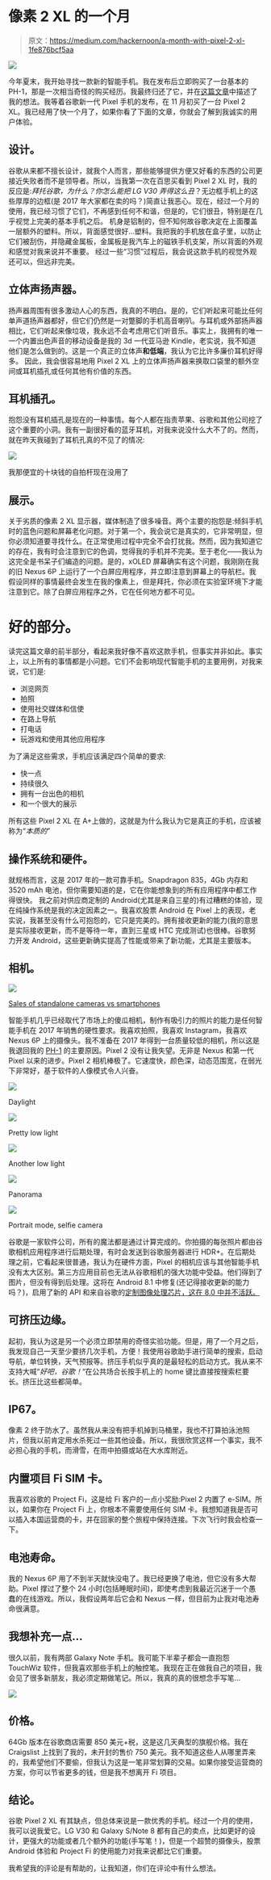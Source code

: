 # 像素 2 XL 的一个月

> 原文：<https://medium.com/hackernoon/a-month-with-pixel-2-xl-1fe876bcf5aa>

![](img/15e0f99ed51c80c76a629e9c12ac7df9.png)

今年夏末，我开始寻找一款新的智能手机。我在发布后立即购买了一台基本的 PH-1，那是一次相当奇怪的购买经历。我最终归还了它，并在[这篇文章](https://hackernoon.com/not-so-essential-phone-ddcab1bb1f75)中描述了我的想法。我等着谷歌新一代 Pixel 手机的发布，在 11 月初买了一台 Pixel 2 XL。我已经用了快一个月了，如果你看了下面的文章，你就会了解到我诚实的用户体验。

## 设计。

谷歌从来都不擅长设计，就我个人而言，那些能够提供方便又好看的东西的公司更接近失败者而不是领导者。所以，当我第一次在百思买看到 Pixel 2 XL 时，我的反应是:*拜托谷歌，为什么？你怎么能把 LG V30 弄得这么丑*？无边框手机上的这些厚厚的边框(是 2017 年大家都在卖的吗？)简直让我恶心。现在，经过一个月的使用，我已经习惯了它们，不再感到任何不和谐，但是的，它们很丑，特别是在几乎视觉上完美的基本手机之后。
机身是铝制的，但不知何故谷歌决定在上面覆盖一层额外的塑料。所以，背面感觉很好…塑料。我把我的手机放在盒子里，以防止它们被刮伤，并隐藏金属板，金属板是我汽车上的磁铁手机支架，所以背面的外观和感觉对我来说并不重要。
经过一些“习惯”过程后，我会说这款手机的视觉外观还可以，但远非完美。

## 立体声扬声器。

扬声器周围有很多激动人心的东西，我真的不明白。是的，它们听起来可能比任何单声道扬声器都好，但它们仍然是一对蹩脚的手机高音喇叭。与耳机或外部扬声器相比，它们听起来像垃圾，我永远不会考虑用它们听音乐。事实上，我拥有的唯一一个内置出色声音的移动设备是我的 3d 一代亚马逊 Kindle，老实说，我不知道他们是怎么做到的。这是一个真正的立体声**和低端**，我认为它比许多廉价耳机好得多。
因此，我会很容易地用 Pixel 2 XL 上的立体声扬声器来换取口袋里的额外空间或耳机插孔或任何其他有价值的东西。

## 耳机插孔。

抱怨没有耳机插孔是现在的一种事情。每个人都在指责苹果、谷歌和其他公司挖了这个重要的小洞。我有一副很好看的蓝牙耳机，对我来说没什么大不了的。然而，就在昨天我碰到了耳机孔真的不见了的情况:

![](img/3db94c55a52de2161a3b9c0138cddd2a.png)

我那便宜的十块钱的自拍杆现在没用了

## 展示。

关于劣质的像素 2 XL 显示器，媒体制造了很多噪音。两个主要的抱怨是:倾斜手机时的蓝色问题和屏幕老化问题。对于第一个，我会说它是真实的，它非常明显，但你必须知道要寻找什么。在正常使用过程中完全不会打扰我。然而，因为我知道它的存在，我有时会注意到它的色调，觉得我的手机并不完美。至于老化——我认为这完全是书呆子们编造的问题。是的，xOLED 屏幕确实有这个问题，我刚刚在我的旧 Nexus 6P 上运行了一个白屏应用程序，并立即注意到屏幕上的导航栏。我假设同样的事情最终会发生在我的像素上，但是拜托，你必须在实验室环境下才能注意到它。除了白屏应用程序之外，它在任何地方都不可见。

# 好的部分。

读完这篇文章的前半部分，看起来我好像不喜欢这款手机，但事实并非如此。事实上，以上所有的事情都是小问题。它们不会影响现代智能手机的主要用例，对我来说，它们是:

*   浏览网页
*   拍照
*   使用社交媒体和信使
*   在路上导航
*   打电话
*   玩游戏和使用其他应用程序

为了满足这些需求，手机应该满足四个简单的要求:

*   快一点
*   持续很久
*   拥有一台出色的相机
*   和一个很大的展示

所有这些 Pixel 2 XL 在 A+上做的，这就是为什么我认为它是真正的手机，应该被称为“*本质的*”

## 操作系统和硬件。

就规格而言，这是 2017 年的一款可靠手机。Snapdragon 835，4Gb 内存和 3520 mAh 电池，但你需要知道的是，它在你能想象到的所有应用程序中都工作得很快。
我之前对供应商定制的 Android(尤其是来自三星的)有过糟糕的体验，现在纯操作系统是我的决定因素之一。我喜欢股票 Android 在 Pixel 上的表现，老实说，我甚至没有什么可抱怨的，它只是完美的。拥有接收更新的能力(我的意思是实际接收更新，而不是等待一年，直到三星或 HTC 完成测试)也很棒。谷歌努力开发 Android，这些更新确实提高了性能或带来了新功能，尤其是主要版本。

## 相机。

![](img/2af02fcb4fe9033af34e83ea5669ad97.png)

[Sales of standalone cameras vs smartphones](https://petapixel.com/2017/03/03/latest-camera-sales-chart-reveals-death-compact-camera/)

智能手机几乎已经取代了市场上的傻瓜相机，制作有吸引力的照片的能力是任何智能手机在 2017 年销售的硬性要求。我喜欢拍照，我喜欢 Instagram，我喜欢 Nexus 6P 上的摄像头。我不准备在 2017 年得到一台质量较低的相机，所以这是我退回我的 [PH-1](https://hackernoon.com/not-so-essential-phone-ddcab1bb1f75) 的主要原因。Pixel 2 没有让我失望。无非是 Nexus 和第一代 Pixel 以来的进步。Pixel 2 相机棒极了。它速度快，颜色深，动态范围宽，在弱光下非常好，基于软件的人像模式令人兴奋。

![](img/33d9e55f73b03b7dc7e2ae5eb5e5c649.png)

Daylight

![](img/28efb6d26abd72d1513a2037482d6398.png)

Pretty low light

![](img/1e25a0bf9c30761d49c98052d4689c5d.png)

Another low light

![](img/e65232cf729be08e8b118c5214d8a0ae.png)

Panorama

![](img/79c417f7e8b8082808263f743fd03a2b.png)

Portrait mode, selfie camera

谷歌是一家软件公司，所有的魔法都是通过计算完成的。你拍摄的每张照片都由谷歌相机应用程序进行后期处理，有时会发送到谷歌服务器进行 HDR+。在后期处理之前，它看起来很普通，我认为在硬件方面，Pixel 的相机应该与其他智能手机没有太大区别。第三方应用目前也无法从谷歌相机的强大功能中受益。他们得到了图片，但没有得到后处理。这将在 Android 8.1 中修复(还记得接收更新的能力吗？)，启用了新的 API 和来自谷歌的[定制图像处理芯片，这在 8.0 中并不活跃。](https://techcrunch.com/2017/10/17/googles-first-custom-consumer-chip-is-the-secret-behind-the-pixel-2s-camera-performance/)

## 可挤压边缘。

起初，我认为这是另一个必须立即禁用的奇怪实验功能。但是，用了一个月之后，我发现自己一天至少要挤几次手机，方便！我使用谷歌助手进行简单的搜索，启动导航，单位转换，天气预报等。挤压手机似乎真的是最轻松的启动方式。我从来不支持大喊“*好吧，谷歌！*“在公共场合长按手机上的 home 键比直接按搜索栏要长。挤压比这些都简单。

## IP67。

像素 2 终于防水了。虽然我从来没有把手机掉到马桶里，我也不打算拍泳池照片，但我以前肯定用水杀死过一些其他设备。所以，我很欣赏这样一个事实，我不必担心我的手机，而滑雪，在雨中拍摄或站在大水库附近。

## 内置项目 Fi SIM 卡。

我喜欢谷歌的 Project Fi，这是给 Fi 客户的一点小奖励:Pixel 2 内置了 e-SIM。所以，如果你在 Project Fi 上，你根本不需要使用任何 SIM 卡。我想知道我是否可以插入本国运营商的卡，并在回家的整个旅程中保持连接。下次飞行时我会检查一下。

## 电池寿命。

我的 Nexus 6P 用了不到半天就快没电了。我已经更换了电池，但它没有多大帮助。Pixel 撑过了整个 24 小时(包括睡眠时间)，即使考虑到我最近沉迷于一个愚蠢的在线游戏。所以，我假设两年后它会和 Nexus 一样，但目前为止我对电池寿命很满意。

## 我想补充一点…

很久以前，我有两部 Galaxy Note 手机。我可能下半辈子都会一直抱怨 TouchWiz 软件，但我喜欢那些手机上的触控笔。我现在正在做我自己的项目，我会见了很多新朋友，我必须定期做笔记。所以，我真的真的很想念手写笔…

![](img/a677a49656c6681f38ca5befa4fa5213.png)

## 价格。

64Gb 版本在谷歌商店需要 850 美元+税，这是这几天典型的旗舰价格。我在 Craigslist 上找到了我的，未开封的售价 750 美元。我不知道这些人从哪里弄来的，我希望他们不要偷，但我认为这是一笔非常划算的交易。如果你接受运营商的方案，你可以节省更多的钱，但是我不想离开 Fi 项目。

## 结论。

谷歌 Pixel 2 XL 有其缺点，但总体来说是一款优秀的手机。经过一个月的使用，我可以说我爱它。LG V30 和 Galaxy S/Note 8 都有自己的卖点，比如更好的设计，更强大的功能或者几个额外的功能(手写笔！)，但是一个超赞的摄像头，股票 Android 体验和 Project Fi 的使用能力对我来说都比它们重要。

我希望我的评论是有帮助的，让我知道，你们在评论中有什么想法。